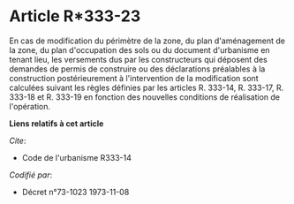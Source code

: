 # Article R*333-23

En cas de modification du périmètre de la zone, du plan d'aménagement de la zone, du plan d'occupation des sols ou du
document d'urbanisme en tenant lieu, les versements dus par les constructeurs qui déposent des demandes de permis de
construire ou des déclarations préalables à la construction postérieurement à l'intervention de la modification sont
calculées suivant les règles définies par les articles R. 333-14, R. 333-17, R. 333-18 et R. 333-19 en fonction des nouvelles
conditions de réalisation de l'opération.

**Liens relatifs à cet article**

_Cite_:

  - Code de l'urbanisme R333-14

_Codifié par_:

  - Décret n°73-1023 1973-11-08
